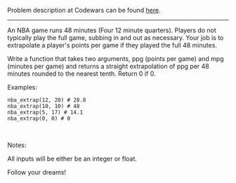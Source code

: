 Problem description at Codewars can be found
[here](https://www.codewars.com/kata/587c2d08bb65b5e8040004fd/train/python).

-------------

An NBA game runs 48 minutes (Four 12 minute quarters). Players do not typically play the full game,
subbing in and out as necessary. Your job is to extrapolate a player's points per game if they
played the full 48 minutes.
<br>

Write a function that takes two arguments, ppg (points per game) and mpg (minutes per game) and
returns a straight extrapolation of ppg per 48 minutes rounded to the nearest tenth. Return 0 if 0.
<br>

Examples:
```
nba_extrap(12, 20) # 28.8
nba_extrap(10, 10) # 48
nba_extrap(5, 17) # 14.1
nba_extrap(0, 0) # 0
```
<br>

Notes:

All inputs will be either be an integer or float.

Follow your dreams!
